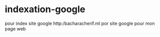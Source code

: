 # indexation-google
pour index site google
http:/bacharacherif.ml 
por  site google pour mon page web
